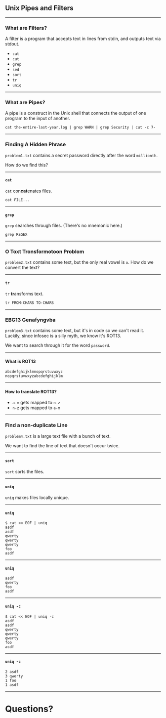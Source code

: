 ## Unix Pipes and Filters

---

### What are Filters?

A filter is a program that accepts text in lines from stdin, and outputs text via stdout.

 - `cat`
 - `cut`
 - `grep`
 - `sed`
 - `sort`
 - `tr`
 - `uniq`

-----

### What are Pipes?

A pipe is a construct in the Unix shell that connects the output of one program to the input of another.

`cat the-entire-last-year.log | grep WARN | grep Security | cut -c 7-`

---

### Finding A Hidden Phrase

`problem1.txt` contains a secret password directly after the word `millionth`.

How do we find this?

-----

#### `cat`

`cat` con**cat**enates files.

`cat FILE...`

-----

#### `grep`

`grep` searches through files.
(There's no mnemonic here.)

`grep REGEX`

---

### O Toxt Tronsformotoon Problom

`problem2.txt` contains some text, but the only real vowel is `o`.
How do we convert the text?

-----

#### `tr`

`tr` **tr**ansforms text.

`tr FROM-CHARS TO-CHARS`

---

### EBG13 Genafyngvba

`problem3.txt` contains some text, but it's in code so we can't read it.
Luckily, since infosec is a silly myth, we know it's ROT13.

We want to search through it for the word `password`.

-----

#### What is ROT13

```
abcdefghijklmnopqrstuvwxyz
nopqrstuvwxyzabcdefghijklm
```

-----

#### How to translate ROT13?

 - `a-m` gets mapped to `n-z`
 - `n-z` gets mapped to `a-m`

---

### Find a non-duplicate Line

`problem4.txt` is a large text file with a bunch of text.

We want to find the line of text that doesn't occur twice.

-----

#### `sort`

`sort` sorts the files.

-----

#### `uniq`

`uniq` makes files locally unique.

-----

#### `uniq`

```
$ cat << EOF | uniq
asdf
asdf
qwerty
qwerty
qwerty
foo
asdf
```

-----

#### `uniq`

```
asdf
qwerty
foo
asdf
```

-----

#### `uniq -c`

```
$ cat << EOF | uniq -c
asdf
asdf
qwerty
qwerty
qwerty
foo
asdf
```

-----

#### `uniq -c`

```
2 asdf
3 qwerty
1 foo
1 asdf
```

---

# Questions?
